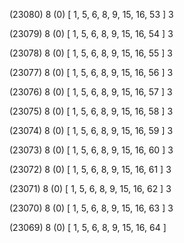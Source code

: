 (23080) 8 (0) [ 1, 5, 6, 8, 9, 15, 16, 53 ] 3 


(23079) 8 (0) [ 1, 5, 6, 8, 9, 15, 16, 54 ] 3 


(23078) 8 (0) [ 1, 5, 6, 8, 9, 15, 16, 55 ] 3 


(23077) 8 (0) [ 1, 5, 6, 8, 9, 15, 16, 56 ] 3 


(23076) 8 (0) [ 1, 5, 6, 8, 9, 15, 16, 57 ] 3 


(23075) 8 (0) [ 1, 5, 6, 8, 9, 15, 16, 58 ] 3 


(23074) 8 (0) [ 1, 5, 6, 8, 9, 15, 16, 59 ] 3 


(23073) 8 (0) [ 1, 5, 6, 8, 9, 15, 16, 60 ] 3 


(23072) 8 (0) [ 1, 5, 6, 8, 9, 15, 16, 61 ] 3 


(23071) 8 (0) [ 1, 5, 6, 8, 9, 15, 16, 62 ] 3 


(23070) 8 (0) [ 1, 5, 6, 8, 9, 15, 16, 63 ] 3 


(23069) 8 (0) [ 1, 5, 6, 8, 9, 15, 16, 64 ]  

